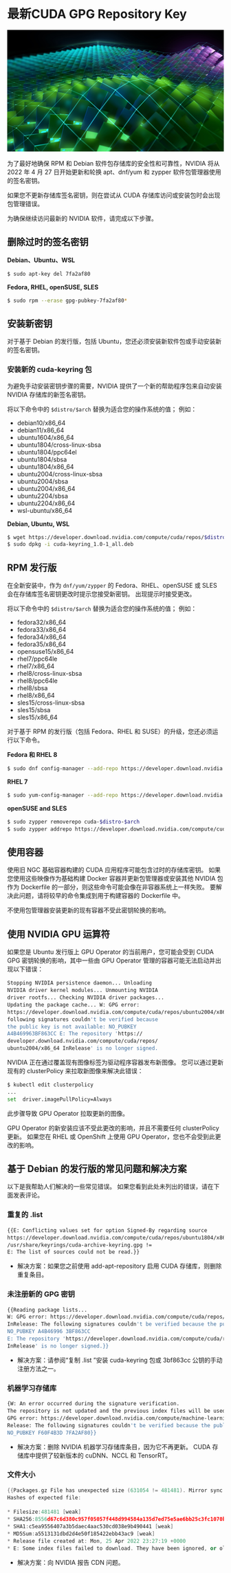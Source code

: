 # 最新CUDA GPG Repository Key

![](cuda-image-16x9-1.jpg)

为了最好地确保 RPM 和 Debian 软件包存储库的安全性和可靠性，NVIDIA 将从 2022 年 4 月 27 日开始更新和轮换 apt、dnf/yum 和 zypper 软件包管理器使用的签名密钥。

如果您不更新存储库签名密钥，则在尝试从 CUDA 存储库访问或安装包时会出现包管理错误。

为确保继续访问最新的 NVIDIA 软件，请完成以下步骤。

## 删除过时的签名密钥
**Debian、Ubuntu、WSL**

```Bash
$ sudo apt-key del 7fa2af80
```

**Fedora, RHEL, openSUSE, SLES**


```Bash
$ sudo rpm --erase gpg-pubkey-7fa2af80*
```

## 安装新密钥
对于基于 Debian 的发行版，包括 Ubuntu，您还必须安装新软件包或手动安装新的签名密钥。

### 安装新的 cuda-keyring 包
为避免手动安装密钥步骤的需要，NVIDIA 提供了一个新的帮助程序包来自动安装 NVIDIA 存储库的新签名密钥。

将以下命令中的 `$distro/$arch` 替换为适合您的操作系统的值； 例如：

* debian10/x86_64
* debian11/x86_64
* ubuntu1604/x86_64
* ubuntu1804/cross-linux-sbsa
* ubuntu1804/ppc64el
* ubuntu1804/sbsa
* ubuntu1804/x86_64
* ubuntu2004/cross-linux-sbsa
* ubuntu2004/sbsa
* ubuntu2004/x86_64
* ubuntu2204/sbsa
* ubuntu2204/x86_64
* wsl-ubuntu/x86_64

**Debian, Ubuntu, WSL**

```Bash
$ wget https://developer.download.nvidia.com/compute/cuda/repos/$distro/$arch/cuda-keyring_1.0-1_all.deb
$ sudo dpkg -i cuda-keyring_1.0-1_all.deb
```


## RPM 发行版
在全新安装中，作为 `dnf/yum/zypper` 的 Fedora、RHEL、openSUSE 或 SLES 会在存储库签名密钥更改时提示您接受新密钥。 出现提示时接受更改。

将以下命令中的 `$distro/$arch` 替换为适合您的操作系统的值； 例如：


* fedora32/x86_64
* fedora33/x86_64
* fedora34/x86_64
* fedora35/x86_64
* opensuse15/x86_64
* rhel7/ppc64le
* rhel7/x86_64
* rhel8/cross-linux-sbsa
* rhel8/ppc64le
* rhel8/sbsa
* rhel8/x86_64
* sles15/cross-linux-sbsa
* sles15/sbsa
* sles15/x86_64

对于基于 RPM 的发行版（包括 Fedora、RHEL 和 SUSE）的升级，您还必须运行以下命令。

**Fedora 和 RHEL 8**

```Bash
$ sudo dnf config-manager --add-repo https://developer.download.nvidia.com/compute/cuda/repos/$distro/$arch/cuda-$distro.repo
```

**RHEL 7**

```Bash
$ sudo yum-config-manager --add-repo https://developer.download.nvidia.com/compute/cuda/repos/rhel7/$arch/cuda-rhel7.repo
```

**openSUSE and SLES**


```Bash
$ sudo zypper removerepo cuda-$distro-$arch
$ sudo zypper addrepo https://developer.download.nvidia.com/compute/cuda/repos/$distro/$arch/cuda-$distro.repo
```

## 使用容器
使用旧 NGC 基础容器构建的 CUDA 应用程序可能包含过时的存储库密钥。 如果您使用这些映像作为基础构建 Docker 容器并更新包管理器或安装其他 NVIDIA 包作为 Dockerfile 的一部分，则这些命令可能会像在非容器系统上一样失败。 要解决此问题，请将较早的命令集成到用于构建容器的 Dockerfile 中。

不使用包管理器安装更新的现有容器不受此密钥轮换的影响。

## 使用 NVIDIA GPU 运算符
如果您是 Ubuntu 发行版上 GPU Operator 的当前用户，您可能会受到 CUDA GPG 密钥轮换的影响，其中一些由 GPU Operator 管理的容器可能无法启动并出现以下错误：


```Bash
Stopping NVIDIA persistence daemon... Unloading 
NVIDIA driver kernel modules... Unmounting NVIDIA 
driver rootfs... Checking NVIDIA driver packages...
Updating the package cache... W: GPG error:
https://developer.download.nvidia.com/compute/cuda/repos/ubuntu2004/x86_64/ InRelease: The 
following signatures couldn't be verified because
the public key is not available: NO_PUBKEY 
A4B469963BF863CC E: The repository 'https://
developer.download.nvidia.com/compute/cuda/repos/
ubuntu2004/x86_64 InRelease' is no longer signed.
```

NVIDIA 正在通过覆盖现有图像标签为驱动程序容器发布新图像。 您可以通过更新现有的 clusterPolicy 来拉取新图像来解决此错误：

```Bash
$ kubectl edit clusterpolicy
...
set  driver.imagePullPolicy=Always
```
此步骤导致 GPU Operator 拉取更新的图像。

GPU Operator 的新安装应该不受此更改的影响，并且不需要任何 clusterPolicy 更新。 如果您在 RHEL 或 OpenShift 上使用 GPU Operator，您也不会受到此更改的影响。

## 基于 Debian 的发行版的常见问题和解决方案
以下是我帮助人们解决的一些常见错误。 如果您看到此处未列出的错误，请在下面发表评论。

### 重复的 .list 
```Bash
{{E: Conflicting values set for option Signed-By regarding source
https://developer.download.nvidia.com/compute/cuda/repos/ubuntu1804/x86_64/ /: 
/usr/share/keyrings/cuda-archive-keyring.gpg !=
E: The list of sources could not be read.}}
```
* 解决方案：如果您之前使用 add-apt-repository 启用 CUDA 存储库，则删除重复条目。

### 未注册新的 GPG 密钥

```Bash
{{Reading package lists...
W: GPG error: https://developer.download.nvidia.com/compute/cuda/repos/ubuntu1804/x86_64
InRelease: The following signatures couldn't be verified because the public key is not available:
NO_PUBKEY A4B46996 3BF863CC
E: The repository 'https://developer.download.nvidia.com/compute/cuda/repos/ubuntu1804/x86_64
InRelease' is no longer signed.}}
```
* 解决方案：请参阅“复制 .list ”安装 cuda-keyring 包或 3bf863cc 公钥的手动注册方法之一。

### 机器学习存储库

```Bash
{W: An error occurred during the signature verification.
The repository is not updated and the previous index files will be used.
GPG error: https://developer.download.nvidia.com/compute/machine-learning/repos/ubuntu1804/x86_64
Release: The following signatures couldn't be verified because the public key is not available:
NO_PUBKEY F60F4B3D 7FA2AF80}}
```

* 解决方案：删除 NVIDIA 机器学习存储库条目，因为它不再更新。 CUDA 存储库中提供了较新版本的 cuDNN、NCCL 和 TensorRT。

### 文件大小

```C++
{{Packages.gz File has unexpected size (631054 != 481481). Mirror sync in progress? [IP: XXX.XXX.XXX.XXX 443]
Hashes of expected file:

* Filesize:481481 [weak]
* SHA256:8556d67c6d380c957f05057f448d994584a135d7ed75e5ae6bb25c3fc1070b0b
* SHA1:c5ea9556407a3b5daec4aac530cd038e9b490441 [weak]
* MD5Sum:a5513131dbd2d4e50f185422ebb43ac9 [weak]
* Release file created at: Mon, 25 Apr 2022 23:27:19 +0000
* E: Some index files failed to download. They have been ignored, or old ones used instead.}}
```
* 解决方案：向 NVIDIA 报告 CDN 问题。









